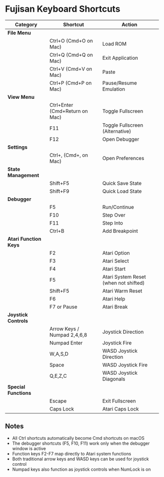 # Fujisan Keyboard Shortcuts

| Category | Shortcut | Action |
|----------|----------|--------|
| **File Menu** | | |
| | Ctrl+O (Cmd+O on Mac) | Load ROM |
| | Ctrl+Q (Cmd+Q on Mac) | Exit Application |
| | Ctrl+V (Cmd+V on Mac) | Paste |
| | Ctrl+P (Cmd+P on Mac) | Pause/Resume Emulation |
| **View Menu** | | |
| | Ctrl+Enter (Cmd+Return on Mac) | Toggle Fullscreen |
| | F11 | Toggle Fullscreen (Alternative) |
| | F12 | Open Debugger |
| **Settings** | | |
| | Ctrl+, (Cmd+, on Mac) | Open Preferences |
| **State Management** | | |
| | Shift+F5 | Quick Save State |
| | Shift+F9 | Quick Load State |
| **Debugger** | | |
| | F5 | Run/Continue |
| | F10 | Step Over |
| | F11 | Step Into |
| | Ctrl+B | Add Breakpoint |
| **Atari Function Keys** | | |
| | F2 | Atari Option |
| | F3 | Atari Select |
| | F4 | Atari Start |
| | F5 | Atari System Reset (when not shifted) |
| | Shift+F5 | Atari Warm Reset |
| | F6 | Atari Help |
| | F7 or Pause | Atari Break |
| **Joystick Controls** | | |
| | Arrow Keys / Numpad 2,4,6,8 | Joystick Direction |
| | Numpad Enter | Joystick Fire |
| | W,A,S,D | WASD Joystick Direction |
| | Space | WASD Joystick Fire |
| | Q,E,Z,C | WASD Joystick Diagonals |
| **Special Functions** | | |
| | Escape | Exit Fullscreen |
| | Caps Lock | Atari Caps Lock |

## Notes

- All Ctrl shortcuts automatically become Cmd shortcuts on macOS
- The debugger shortcuts (F5, F10, F11) work only when the debugger window is active
- Function keys F2-F7 map directly to Atari system functions
- Both traditional arrow keys and WASD keys can be used for joystick control
- Numpad keys also function as joystick controls when NumLock is on